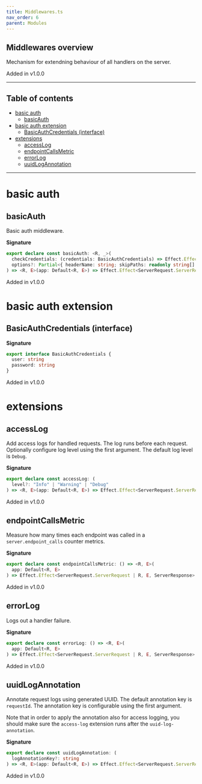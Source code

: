 ```yaml
---
title: Middlewares.ts
nav_order: 6
parent: Modules
---
```


## Middlewares overview

Mechanism for extendning behaviour of all handlers on the server.

Added in v1.0.0

---

<h2 class="text-delta">Table of contents</h2>

- [basic auth](#basic-auth)
  - [basicAuth](#basicauth)
- [basic auth extension](#basic-auth-extension)
  - [BasicAuthCredentials (interface)](#basicauthcredentials-interface)
- [extensions](#extensions)
  - [accessLog](#accesslog)
  - [endpointCallsMetric](#endpointcallsmetric)
  - [errorLog](#errorlog)
  - [uuidLogAnnotation](#uuidlogannotation)

---

# basic auth

## basicAuth

Basic auth middleware.

**Signature**

```ts
export declare const basicAuth: <R, _>(
  checkCredentials: (credentials: BasicAuthCredentials) => Effect.Effect<R, ServerError.ServerError, _>,
  options?: Partial<{ headerName: string; skipPaths: readonly string[] }>
) => <R, E>(app: Default<R, E>) => Effect.Effect<ServerRequest.ServerRequest | R | R, E, ServerResponse>
```

Added in v1.0.0

# basic auth extension

## BasicAuthCredentials (interface)

**Signature**

```ts
export interface BasicAuthCredentials {
  user: string
  password: string
}
```

Added in v1.0.0

# extensions

## accessLog

Add access logs for handled requests. The log runs before each request.
Optionally configure log level using the first argument. The default log level
is `Debug`.

**Signature**

```ts
export declare const accessLog: (
  level?: "Info" | "Warning" | "Debug"
) => <R, E>(app: Default<R, E>) => Effect.Effect<ServerRequest.ServerRequest | R, E, ServerResponse>
```

Added in v1.0.0

## endpointCallsMetric

Measure how many times each endpoint was called in a
`server.endpoint_calls` counter metrics.

**Signature**

```ts
export declare const endpointCallsMetric: () => <R, E>(
  app: Default<R, E>
) => Effect.Effect<ServerRequest.ServerRequest | R, E, ServerResponse>
```

Added in v1.0.0

## errorLog

Logs out a handler failure.

**Signature**

```ts
export declare const errorLog: () => <R, E>(
  app: Default<R, E>
) => Effect.Effect<ServerRequest.ServerRequest | R, E, ServerResponse>
```

Added in v1.0.0

## uuidLogAnnotation

Annotate request logs using generated UUID. The default annotation key is `requestId`.
The annotation key is configurable using the first argument.

Note that in order to apply the annotation also for access logging, you should
make sure the `access-log` extension runs after the `uuid-log-annotation`.

**Signature**

```ts
export declare const uuidLogAnnotation: (
  logAnnotationKey?: string
) => <R, E>(app: Default<R, E>) => Effect.Effect<ServerRequest.ServerRequest | R, E, ServerResponse>
```

Added in v1.0.0
